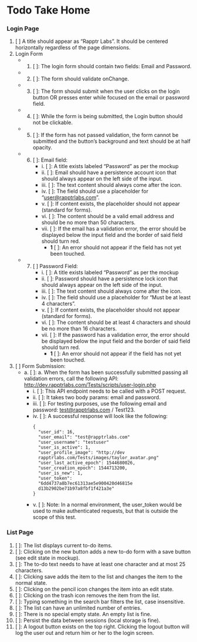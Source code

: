 # Todo Take Home


### Login Page


1. [ ] A title should appear as “Rapptr Labs”. It should be centered horizontally regardless of the page dimensions.
2. Login Form
    - 1. [ ]: The login form should contain two fields: Email and Password.
    - 2. [ ]: The form should validate onChange.
    - 3. [ ]: The form should submit when the user clicks on the login button OR presses enter
while focused on the email or password field.
    - 4. [ ]: While the form is being submitted, the Login button should not be clickable.
    - 5. [ ]: If the form has not passed validation, the form cannot be submitted and the button’s
background and text should be at half opacity.
    - 6. [ ]: Email field:
          - i. [ ]: A title exists labeled “Password” as per the mockup
          - ii. [ ]: Email should have a persistence account icon that should always appear on the
left side of the input.
          - iii. [ ]: The text content should always come after the icon.
          - iv. [ ]: The field should use a placeholder for “user@rapptrlabs.com”.
          - v. [ ]: If content exists, the placeholder should not appear (standard for forms).
          - vi. [ ]: The content should be a valid email address and should be no more than 50
characters.
          - vii. [ ]: If the email has a validation error, the error should be displayed below the input
field and the border of said field should turn red.
            - **1** [ ]: An error should not appear if the field has not yet been touched.
    - 7. [ ] Password Field: 
          - i. [ ]: A title exists labeled “Password” as per the mockup
          - ii. [ ]: Password should have a persistence lock icon that should always appear on the left side of the input.
          - iii. [ ]: The text content should always come after the icon.
          - iv. [ ]: The field should use a placeholder for “Must be at least 4 characters”.
          - v. [ ]: If content exists, the placeholder should not appear (standard for forms).
          - vi. [ ]: The content should be at least 4 characters and should be no more than 16
characters.
          - vii. [ ]: If the password has a validation error, the error should be displayed below the
input field and the border of said field should turn red.
            - **1** [ ]: An error should not appear if the field has not yet been touched.
3. [ ] Form Submission: 
    - a. [ ]: a. When the form has been successfully submitted passing all validation errors, call the
following API: http://dev.rapptrlabs.com/Tests/scripts/user-login.php
      - i. [ ]: This API endpoint needs to be called with a POST request.
      - ii. [ ]: It takes two body params: email and password.
      - iii. [ ]: For testing purposes, use the following email and password:
test@rapptrlabs.com / Test123.
      - iv. [ ]: A successful response will look like the following:
          ```
          {
            "user_id": 16,
            "user_email": "test@rapptrlabs.com"
            "user_username": "testuser"
            "user_is_active": 1,
            "user_profile_image": "http://dev
            rapptrlabs.com/Tests/images/taylor_avatar.png"
            "user_last_active_epoch": 1544680026,
            "user_creation_epoch": 1544713200,
            "user_is_new": 1,
            "user_token":
            "6dd4737a8b7ec61313ae5e900420d46815e
            d13b2902be71b97a8fbf1f421a3e"
          }
          ```
      - v. [ ]: Note: In a normal environment, the user_token would be used to make
authenticated requests, but that is outside the scope of this test.

### List Page

1. [ ]: The list displays current to-do items.
2. [ ]: Clicking on the new button adds a new to-do form with a save button (see edit state in
mockup).
3. [ ]: The to-do text needs to have at least one character and at most 25 characters.
4. [ ]: Clicking save adds the item to the list and changes the item to the normal state.
5. [ ]: Clicking on the pencil icon changes the item into an edit state.
6. [ ]: Clicking on the trash icon removes the item from the list.
7. [ ]: Typing something in the search bar filters the list, case insensitive.
8. [ ]: The list can have an unlimited number of entries.
9. [ ]: There is no special empty state. An empty list is fine.
10. [ ]: Persist the data between sessions (local storage is fine).
11. [ ]: A logout button exists on the top right. Clicking the logout button will log the user out and
return him or her to the login screen.